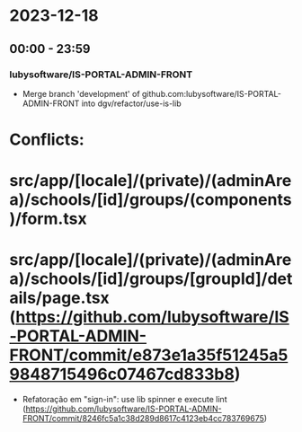 # 2023-12-18
## 00:00 - 23:59
### lubysoftware/IS-PORTAL-ADMIN-FRONT
 - Merge branch 'development' of github.com:lubysoftware/IS-PORTAL-ADMIN-FRONT into dgv/refactor/use-is-lib

# Conflicts:
#	src/app/[locale]/(private)/(adminArea)/schools/[id]/groups/(components)/form.tsx
#	src/app/[locale]/(private)/(adminArea)/schools/[id]/groups/[groupId]/details/page.tsx (https://github.com/lubysoftware/IS-PORTAL-ADMIN-FRONT/commit/e873e1a35f51245a59848715496c07467cd833b8)
 - Refatoração em "sign-in": use lib spinner e execute lint (https://github.com/lubysoftware/IS-PORTAL-ADMIN-FRONT/commit/8246fc5a1c38d289d8617c4123eb4cc783769675)

